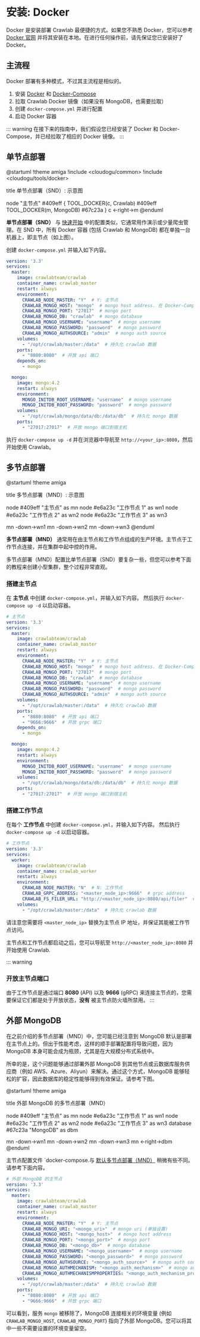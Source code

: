 # 安装: Docker

Docker 是安装部署 Crawlab 最便捷的方式。如果您不熟悉 Docker，您可以参考 [Docker 官网](https://www.docker.com/) 并将其安装在本地。在进行任何操作前，请先保证您已安装好了
Docker。

## 主流程

Docker 部署有多种模式，不过其主流程是相似的。

1. 安装 [Docker](https://www.docker.com/) 和 [Docker-Compose](https://docs.docker.com/compose/)
2. 拉取 Crawlab Docker 镜像（如果没有 MongoDB，也需要拉取）
3. 创建 `docker-compose.yml` 并进行配置
4. 启动 Docker 容器

::: warning
在接下来的指南中，我们假设您已经安装了 Docker 和 Docker-Compose，并已经拉取了相应的 Docker 镜像。
:::

## 单节点部署

@startuml
!theme amiga
!include <cloudogu/common>
!include <cloudogu/tools/docker>

title 单节点部署（SND）: 示意图

node "主节点" #409eff {
TOOL_DOCKER(c, Crawlab) #409eff
TOOL_DOCKER(m, MongoDB) #67c23a
}
c <-right->m
@enduml

**单节点部署（SND）** 与 [快速开始](../quick-start) 中的配置类似，它通常用作演示或少量爬虫管理。在 SND 中，所有 Docker 容器 (包括 Crawlab 和
MongoDB) 都在单独一台机器上，即主节点（如上图）。

创建 `docker-compose.yml` 并输入如下内容。

```yaml
version: '3.3'
services:
  master:
    image: crawlabteam/crawlab
    container_name: crawlab_master
    restart: always
    environment:
      CRAWLAB_NODE_MASTER: "Y"  # Y: 主节点
      CRAWLAB_MONGO_HOST: "mongo"  # mongo host address. 在 Docker-Compose 网络中，直接引用 service 名称
      CRAWLAB_MONGO_PORT: "27017"  # mongo port 
      CRAWLAB_MONGO_DB: "crawlab"  # mongo database 
      CRAWLAB_MONGO_USERNAME: "username"  # mongo username
      CRAWLAB_MONGO_PASSWORD: "password"  # mongo password 
      CRAWLAB_MONGO_AUTHSOURCE: "admin"  # mongo auth source 
    volumes:
      - "/opt/crawlab/master:/data"  # 持久化 crawlab 数据
    ports:
      - "8080:8080"  # 开放 api 端口
    depends_on:
      - mongo

  mongo:
    image: mongo:4.2
    restart: always
    environment:
      MONGO_INITDB_ROOT_USERNAME: "username"  # mongo username
      MONGO_INITDB_ROOT_PASSWORD: "password"  # mongo password
    volumes:
      - "/opt/crawlab/mongo/data/db:/data/db"  # 持久化 mongo 数据
    ports:
      - "27017:27017"  # 开放 mongo 端口到宿主机
```

执行 `docker-compose up -d` 并在浏览器中导航至 `http://<your_ip>:8080`，然后开始使用 Crawlab。

## 多节点部署

@startuml
!theme amiga

title 多节点部署（MND）: 示意图

node #409eff "主节点" as mn
node #e6a23c "工作节点 1" as wn1
node #e6a23c "工作节点 2" as wn2
node #e6a23c "工作节点 3" as wn3

mn -down->wn1
mn -down->wn2
mn -down->wn3
@enduml

**多节点部署（MND）** 通常用在由主节点和工作节点组成的生产环境。主节点于工作节点连接，并在集群中起中控的作用。

多节点部署（MND）配置比单节点部署（SND）要复杂一些，但您可以参考下面的教程来创建小型集群，整个过程非常直观。

### 搭建主节点

在 **主节点** 中创建 `docker-compose.yml`，并输入如下内容。 然后执行 `docker-compose up -d` 以启动容器。

```yaml
# 主节点
version: '3.3'
services:
  master:
    image: crawlabteam/crawlab
    container_name: crawlab_master
    restart: always
    environment:
      CRAWLAB_NODE_MASTER: "Y"  # Y: 主节点
      CRAWLAB_MONGO_HOST: "mongo"  # mongo host address. 在 Docker-Compose 网络中，直接引用 service 名称
      CRAWLAB_MONGO_PORT: "27017"  # mongo port 
      CRAWLAB_MONGO_DB: "crawlab"  # mongo database 
      CRAWLAB_MONGO_USERNAME: "username"  # mongo username
      CRAWLAB_MONGO_PASSWORD: "password"  # mongo password 
      CRAWLAB_MONGO_AUTHSOURCE: "admin"  # mongo auth source 
    volumes:
      - "/opt/crawlab/master:/data"  # 持久化 crawlab 数据
    ports:
      - "8080:8080"  # 开放 api 端口
      - "9666:9666"  # 开放 grpc 端口
    depends_on:
      - mongo

  mongo:
    image: mongo:4.2
    restart: always
    environment:
      MONGO_INITDB_ROOT_USERNAME: "username"  # mongo username
      MONGO_INITDB_ROOT_PASSWORD: "password"  # mongo password
    volumes:
      - "/opt/crawlab/mongo/data/db:/data/db"  # 持久化 mongo 数据
    ports:
      - "27017:27017"  # 开放 mongo 端口到宿主机
```

### 搭建工作节点

在每个 **工作节点** 中创建 `docker-compose.yml`，并输入如下内容。 然后执行 `docker-compose up -d` 以启动容器。

```yaml
# 工作节点
version: '3.3'
services:
  worker:
    image: crawlabteam/crawlab
    container_name: crawlab_worker
    restart: always
    environment:
      CRAWLAB_NODE_MASTER: "N"  # N: 工作节点
      CRAWLAB_GRPC_ADDRESS: "<master_node_ip>:9666"  # grpc address
      CRAWLAB_FS_FILER_URL: "http://<master_node_ip>:8080/api/filer"  # seaweedfs api
    volumes:
      - "/opt/crawlab/master:/data"  # 持久化 crawlab 数据
```

请注意您需要将 `<master_node_ip>` 替换为主节点 IP 地址，并保证其能被工作节点访问。

主节点和工作节点都启动之后，您可以导航至 `http://<master_node_ip>:8080` 并开始使用 Crawlab.

::: warning

### 开放主节点端口

由于工作节点是通过端口 **8080** (API) 以及 **9666** (gRPC) 来连接主节点的，您需要保证它们都是处于开放状态，**没有** 被主节点防火墙所禁用。
:::

## 外部 MongoDB

在之前介绍的多节点部署（MND）中，您可能已经注意到 MongoDB 默认是部署在主节点上的。但出于性能考虑，这样的顺手部署配置将导致问题，因为 MongoDB 本身可能会成为瓶颈，尤其是在大规模分布式系统中。

所幸的是，这个问题能够通过部署外部 MongoDB 到其他节点或云数据库服务供应商（例如 AWS、Azure、Aliyun）来解决。通过这个方式，MongoDB 能够轻松的扩容，因此数据库的稳定性能够得到有效保证。请参考下图。

@startuml
!theme amiga

title 外部 MongoDB 的多节点部署（MND）

node #409eff "主节点" as mn
node #e6a23c "工作节点 1" as wn1
node #e6a23c "工作节点 2" as wn2
node #e6a23c "工作节点 3" as wn3
database #67c23a "MongoDB" as dbm

mn -down->wn1
mn -down->wn2
mn -down->wn3
mn <-right->dbm
@enduml

主节点配置文件 `docker-compose.与 [默认多节点部署（MND）](#multi-node-deployment) 稍微有些不同。请参考下面内容。

```yaml
# 外部 MongoDB 的主节点
version: '3.3'
services:
  master:
    image: crawlabteam/crawlab
    container_name: crawlab_master
    restart: always
    environment:
      CRAWLAB_NODE_MASTER: "Y"  # Y: 主节点
      CRAWLAB_MONGO_URI: "<mongo_uri>"  # mongo uri (单独设置)
      CRAWLAB_MONGO_HOST: "<mongo_host>"  # mongo host address
      CRAWLAB_MONGO_PORT: "<mongo_port>"  # mongo port 
      CRAWLAB_MONGO_DB: "<mongo_db>"  # mongo database 
      CRAWLAB_MONGO_USERNAME: "<mongo_username>"  # mongo username
      CRAWLAB_MONGO_PASSWORD: "<mongo_password>"  # mongo password 
      CRAWLAB_MONGO_AUTHSOURCE: "<mongo_auth_source>"  # mongo auth source 
      CRAWLAB_MONGO_AUTHMECHANISM: "<mongo_auth_mechanism>"  # mongo auth mechanism 
      CRAWLAB_MONGO_AUTHMECHANISMPROPERTIES: "<mongo_auth_mechanism_properties>"  # mongo auth mechanism properties
    volumes:
      - "/opt/crawlab/master:/data"  # 持久化 crawlab 数据
    ports:
      - "8080:8080"  # 开放 api 端口
      - "9666:9666"  # 开放 grpc 端口
```

可以看到，服务 `mongo` 被移除了，MongoDB 连接相关的环境变量 (例如 `CRAWLAB_MONGO_HOST`, `CRAWLAB_MONGO_PORT`) 指向了外部
MongoDB。您可以将其中一些不需要设置的环境变量留空。
